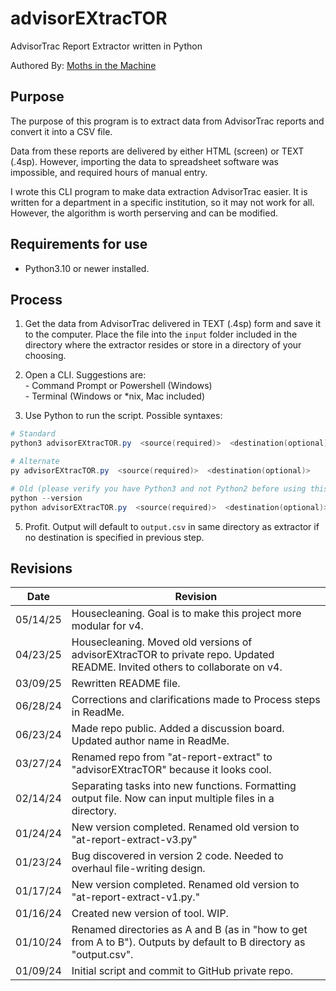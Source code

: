 # advisorEXtracTOR

AdvisorTrac Report Extractor written in Python

Authored By: [Moths in the Machine](https://github.com/mothsinthemachine)

## Purpose

The purpose of this program is to extract data from AdvisorTrac reports and convert it into a CSV file.

Data from these reports are delivered by either HTML (screen) or TEXT (.4sp). However, importing the data to spreadsheet software was impossible, and required hours of manual entry.

I wrote this CLI program to make data extraction AdvisorTrac easier. It is written for a department in a specific institution, so it may not work for all. However, the algorithm is worth perserving and can be modified.

## Requirements for use

- Python3.10 or newer installed.
	
## Process

1. Get the data from AdvisorTrac delivered in TEXT (.4sp) form and save it to the computer. Place the file into the `input` folder included in the directory where the extractor resides or store in a directory of your choosing.

2. Open a CLI. Suggestions are:
	<br>- Command Prompt or Powershell (Windows)
	<br>- Terminal (Windows or *nix, Mac included)

4.	Use Python to run the script. Possible syntaxes:

```Powershell
# Standard
python3 advisorEXtracTOR.py  <source(required)>  <destination(optional)>

# Alternate
py advisorEXtracTOR.py  <source(required)>  <destination(optional)>

# Old (please verify you have Python3 and not Python2 before using this style)
python --version
python advisorEXtracTOR.py  <source(required)>  <destination(optional)>
```

5.	Profit. Output will default to `output.csv` in same directory as extractor if no destination is specified in previous step.

## Revisions

| Date | Revision |
| --- | --- |
| 05/14/25 | Housecleaning. Goal is to make this project more modular for v4. |
| 04/23/25 | Housecleaning. Moved old versions of advisorEXtracTOR to private repo. Updated README. Invited others to collaborate on v4. |
| 03/09/25 | Rewritten README file. |
| 06/28/24 | Corrections and clarifications made to Process steps in ReadMe. |
| 06/23/24 | Made repo public. Added a discussion board. Updated author name in ReadMe. |
| 03/27/24 | Renamed repo from "at-report-extract" to "advisorEXtracTOR" because it looks cool. |
| 02/14/24 | Separating tasks into new functions. Formatting output file. Now can input multiple files in a directory. |
| 01/24/24 | New version completed. Renamed old version to "at-report-extract-v3.py" | 
| 01/23/24 | Bug discovered in version 2 code. Needed to overhaul file-writing design. |
| 01/17/24 | New version completed. Renamed old version to "at-report-extract-v1.py." |
| 01/16/24 | Created new version of tool. WIP. |
| 01/10/24 | Renamed directories as A and B (as in "how to get from A to B"). Outputs by default to B directory as "output.csv". |
| 01/09/24 | Initial script and commit to GitHub private repo. |
